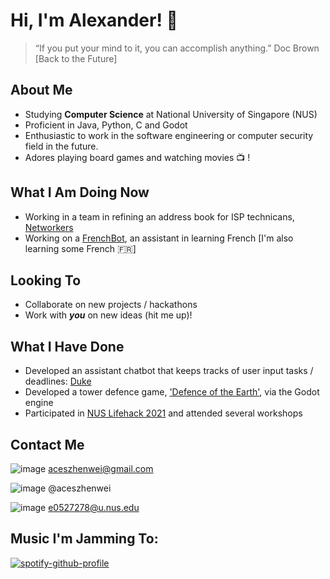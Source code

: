 # Hi, I'm Alexander! 👋
> “If you put your mind to it, you can accomplish anything.” Doc Brown [Back to the Future]

## About Me
- Studying **Computer Science** at National University of Singapore (NUS)
- Proficient in Java, Python, C and Godot
- Enthusiastic to work in the software engineering or computer security field in the future.
- Adores playing board games and watching movies :tv: !

## What I Am Doing Now
- Working in a team in refining an address book for ISP technicans, [Networkers](https://github.com/aceszhenwei/tp)
- Working on a [FrenchBot](https://github.com/aceszhenwei/FrenchBot), an assistant in learning French [I'm also learning some French :fr:]

## Looking To
- Collaborate on new projects / hackathons
- Work with ***you*** on new ideas (hit me up)!

## What I Have Done
- Developed an assistant chatbot that keeps tracks of user input tasks / deadlines: [Duke](https://github.com/aceszhenwei/ip)
- Developed a tower defence game, ['Defence of the Earth'](https://github.com/aceszhenwei/Orbital-Project), via the Godot engine
- Participated in [NUS Lifehack 2021](https://lifehack.nuscomputing.com/) and attended several workshops

## Contact Me
![image](https://img.shields.io/badge/Gmail-D14836?style=for-the-badge&logo=gmail&logoColor=white) aceszhenwei@gmail.com

![image](https://img.shields.io/badge/Telegram-2CA5E0?style=for-the-badge&logo=telegram&logoColor=white) @aceszhenwei

![image](https://img.shields.io/badge/Microsoft_Outlook-0078D4?style=for-the-badge&logo=microsoft-outlook&logoColor=white) e0527278@u.nus.edu


## Music I'm Jamming To:
[![spotify-github-profile](https://spotify-github-profile.vercel.app/api/view?uid=iamsilhouette&cover_image=true&theme=default)](https://github.com/kittinan/spotify-github-profile)
